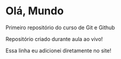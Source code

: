 # Olá, Mundo
Primeiro repositório do curso de Git e Github

Repositório criado durante aula ao vivo!

Essa linha eu adicionei diretamente no site!
